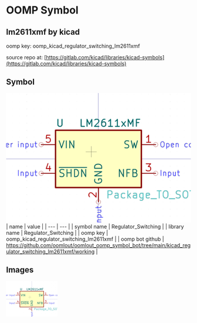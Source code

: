 # OOMP Symbol  
## lm2611xmf  by kicad  
  
oomp key: oomp_kicad_regulator_switching_lm2611xmf  
  
source repo at: [https://gitlab.com/kicad/libraries/kicad-symbols](https://gitlab.com/kicad/libraries/kicad-symbols)  
## Symbol  
  
[![working.png](working_600.png)](working.png)  
| name | value | 
| --- | --- | 
| symbol name | Regulator_Switching | 
| library name | Regulator_Switching | 
| oomp key | oomp_kicad_regulator_switching_lm2611xmf | 
| oomp bot github | https://github.com/oomlout/oomlout_oomp_symbol_bot/tree/main/kicad_regulator_switching_lm2611xmf/working | 
## Images  
  
[![working.png](working_140.png)](working.png)  
